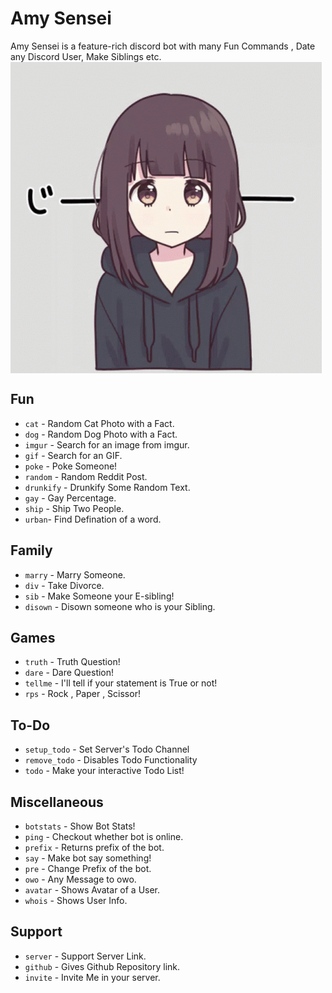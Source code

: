 # Amy Sensei
Amy Sensei is a feature-rich discord bot with many Fun Commands , Date any Discord User, Make Siblings etc.
<img align='center' src="amysan.gif">
## Fun

- `cat` - Random Cat Photo with a Fact.
- `dog` - Random Dog Photo with a Fact.
- `imgur`  - Search for an image from imgur.
- `gif` - Search for an GIF.
- `poke` - Poke Someone!
- `random` - Random Reddit Post.
- `drunkify` - Drunkify Some Random Text.
- `gay` - Gay Percentage.
- `ship` - Ship Two People.
- `urban`- Find Defination of a word.

## Family

- `marry`  - Marry Someone.
- `div` - Take Divorce.
- `sib` - Make Someone your E-sibling!
- `disown` - Disown someone who is your Sibling.

## Games

- `truth` - Truth Question!
- `dare`  - Dare Question!
- `tellme` -  I'll tell if your statement is True or not!
- `rps`  - Rock , Paper , Scissor!

## To-Do

- `setup_todo` - Set Server's Todo Channel
- `remove_todo` - Disables Todo Functionality
- `todo` - Make your interactive Todo List!

## Miscellaneous

- `botstats`  - Show Bot Stats!
- `ping` - Checkout whether bot is online.
- `prefix` - Returns prefix of the bot.
- `say` - Make bot say something!
- `pre` - Change Prefix of the bot.
- `owo` - Any Message to owo.
- `avatar` - Shows Avatar of a User.
- `whois` - Shows User Info.

## Support

- `server` - Support Server Link.
- `github` - Gives Github Repository link.
- `invite` - Invite Me in your server.
